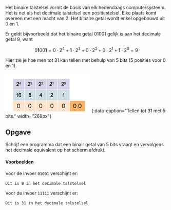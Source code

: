 Het binaire talstelsel vormt de basis van elk hedendaags computersysteem. Het is net als het decimale talstelsel een positiestelsel. Elke plaats komt overeen met een macht van 2. Het binaire getal wordt enkel opgebouwd uit 0 en 1.

Er geldt bijvoorbeeld dat het binaire getal 01001 gelijk is aan het decimale getal 9, want

$$
0\mathbf{1}00\mathbf{1} = 0\cdot 2^4 + \mathbf{1}\cdot 2^3 + 0 \cdot 2^2 + 0 \cdot 2^1 + \mathbf{1} \cdot 2^0 = 9
$$

Hier zie je hoe men tot 31 kan tellen met behulp van 5 bits (5 posities voor 0 en 1).

![Tellen tot 31 met 5 bits.](media/Binary_counter.gif "Afbeelding door Ephert op Wikimedia."){:data-caption="Tellen tot 31 met 5 bits." width="268px"}

## Opgave
Schrijf een programma dat een binair getal van 5 bits vraagt en vervolgens het decimale equivalent op het scherm afdrukt.

#### Voorbeelden
Voor de invoer `01001` verschijnt er:
```
Dit is 9 in het decimale talstelsel
```

Voor de invoer `11111` verschijnt er:
```
Dit is 31 in het decimale talstelsel
```